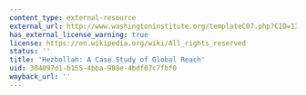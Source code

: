 ```yaml
---
content_type: external-resource
external_url: http://www.washingtoninstitute.org/templateC07.php?CID=132
has_external_license_warning: true
license: https://en.wikipedia.org/wiki/All_rights_reserved
status: ''
title: 'Hezbollah: A Case Study of Global Reach'
uid: 304097d1-b155-4bba-988e-4bdf07c7fbf0
wayback_url: ''
---
```


